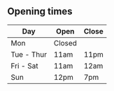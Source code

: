 ## Opening times

| Day | Open | Close |
|---|---|---|
| Mon | Closed |
| Tue - Thur | 11am | 11pm |
| Fri - Sat | 11am | 12am |
| Sun | 12pm | 7pm |
